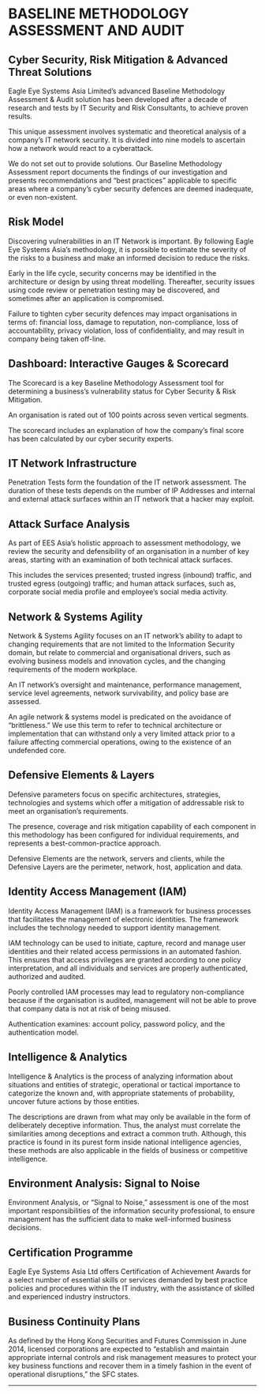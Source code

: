 BASELINE METHODOLOGY ASSESSMENT AND AUDIT
===================

<div id="main-operation-centre" class="full-width"></div>


Cyber Security, Risk Mitigation & Advanced Threat Solutions
-----------------------------------------------------------

Eagle Eye Systems Asia Limited’s advanced Baseline Methodology Assessment & Audit solution has been developed after a decade of research and tests by IT Security and Risk Consultants, to achieve proven results.

This unique assessment involves systematic and theoretical analysis of a company’s IT network security. It is divided into nine models to ascertain how a network would react to a cyberattack.

We do not set out to provide solutions. Our Baseline Methodology Assessment report documents the findings of our investigation and presents recommendations and “best practices” applicable to specific areas where a company’s cyber security defences are deemed inadequate, or even non-existent.

<div id="network-to-server" class="full-width"></div>


Risk Model
----------

Discovering vulnerabilities in an IT Network is important. By following Eagle Eye Systems Asia’s methodology, it is possible to estimate the severity of the risks to a business and make an informed decision to reduce the risks.

Early in the life cycle, security concerns may be identified in the architecture or design by using threat modelling. Thereafter, security issues using code review or penetration testing may be discovered, and sometimes after an application is compromised.

Failure to tighten cyber security defences may impact organisations in terms of: financial loss, damage to reputation, non-compliance, loss of accountability, privacy violation, loss of confidentiality, and may result in company being taken off-line.

<div id="pen-test" class="full-width"></div>


Dashboard: Interactive Gauges & Scorecard
-----------------------------------------

The Scorecard is a key Baseline Methodology Assessment tool for determining a business’s vulnerability status for Cyber Security & Risk Mitigation.

An organisation is rated out of 100 points across seven vertical segments.

The scorecard includes an explanation of how the company’s final score has been calculated by our cyber security experts.

IT Network Infrastructure
-------------------------

Penetration Tests form the foundation of the IT network assessment. The duration of these tests depends on the number of IP Addresses and internal and external attack surfaces within an IT network that a hacker may exploit.

<div id="personal-cyber-security" class="full-width"></div>


Attack Surface Analysis
-----------------------

As part of EES Asia’s holistic approach to assessment methodology, we review the security and defensibility of an organisation in a number of key areas, starting with an examination of both technical attack surfaces.

This includes the services presented; trusted ingress (inbound) traffic, and trusted egress (outgoing) traffic; and human attack surfaces, such as, corporate social media profile and employee’s social media activity.

<div id="modern-workplace" class="full-width"></div>


Network & Systems Agility
-------------------------

Network & Systems Agility focuses on an IT network’s ability to adapt to changing requirements that are not limited to the Information Security domain, but relate to commercial and organisational drivers, such as evolving business models and innovation cycles, and the changing requirements of the modern workplace.

An IT network’s oversight and maintenance, performance management, service level agreements, network survivability, and policy base are assessed.

An agile network & systems model is predicated on the avoidance of “brittleness.” We use this term to refer to technical architecture or implementation that can withstand only a very limited attack prior to a failure affecting commercial operations, owing to the existence of an undefended core.

<div id="monitor" class="full-width"></div>


Defensive Elements & Layers
---------------------------

Defensive parameters focus on specific architectures, strategies, technologies and systems which offer a mitigation of addressable risk to meet an organisation’s requirements.

The presence, coverage and risk mitigation capability of each component in this methodology has been configured for individual requirements, and represents a best-common-practice approach.

Defensive Elements are the network, servers and clients, while the Defensive Layers are the perimeter, network, host, application and data.

<div id="digital-fingerprint" class="full-width"></div>


Identity Access Management (IAM)
--------------------------------

Identity Access Management (IAM) is a framework for business processes that facilitates the management of electronic identities. The framework includes the technology needed to support identity management.

IAM technology can be used to initiate, capture, record and manage user identities and their related access permissions in an automated fashion. This ensures that access privileges are granted according to one policy interpretation, and all individuals and services are properly authenticated, authorized and audited.

Poorly controlled IAM processes may lead to regulatory non-compliance because if the organisation is audited, management will not be able to prove that company data is not at risk of being misused.

Authentication examines: account policy, password policy, and the authentication model.

<div id="national-security-agency" class="full-width"></div>


Intelligence & Analytics
------------------------

Intelligence & Analytics is the process of analyzing information about situations and entities of strategic, operational or tactical importance to categorize the known and, with appropriate statements of probability, uncover future actions by those entities.

The descriptions are drawn from what may only be available in the form of deliberately deceptive information. Thus, the analyst must correlate the similarities among deceptions and extract a common truth. Although, this practice is found in its purest form inside national intelligence agencies, these methods are also applicable in the fields of business or competitive intelligence.

Environment Analysis: Signal to Noise
-------------------------------------

Environment Analysis, or “Signal to Noise,” assessment is one of the most important responsibilities of the information security professional, to ensure management has the sufficient data to make well-informed business decisions.

<div id="hk-stock-exchange" class="full-width"></div>



Certification Programme
--------------------------------------

Eagle Eye Systems Asia Ltd offers Certification of Achievement Awards for a select number of essential skills or services demanded by best practice policies and procedures within the IT industry, with the assistance of skilled and experienced industry instructors.

Business Continuity Plans
---------------------------------------

As defined by the Hong Kong Securities and Futures Commission in June 2014, licensed corporations are expected to “establish and maintain appropriate internal controls and risk management measures to protect your key business functions and recover them in a timely fashion in the event of operational disruptions,” the SFC states.

___
